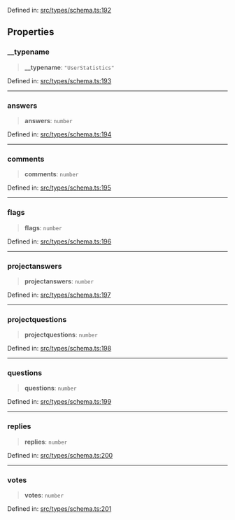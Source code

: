 Defined in: [src/types/schema.ts:192](https://github.com/bhavjitChauhan/khan-api/blob/67d30ab4498111952301bcaddbef9a132bf75105/src/types/schema.ts#L192)

## Properties

### \_\_typename

> **\_\_typename**: `"UserStatistics"`

Defined in: [src/types/schema.ts:193](https://github.com/bhavjitChauhan/khan-api/blob/67d30ab4498111952301bcaddbef9a132bf75105/src/types/schema.ts#L193)

***

### answers

> **answers**: `number`

Defined in: [src/types/schema.ts:194](https://github.com/bhavjitChauhan/khan-api/blob/67d30ab4498111952301bcaddbef9a132bf75105/src/types/schema.ts#L194)

***

### comments

> **comments**: `number`

Defined in: [src/types/schema.ts:195](https://github.com/bhavjitChauhan/khan-api/blob/67d30ab4498111952301bcaddbef9a132bf75105/src/types/schema.ts#L195)

***

### flags

> **flags**: `number`

Defined in: [src/types/schema.ts:196](https://github.com/bhavjitChauhan/khan-api/blob/67d30ab4498111952301bcaddbef9a132bf75105/src/types/schema.ts#L196)

***

### projectanswers

> **projectanswers**: `number`

Defined in: [src/types/schema.ts:197](https://github.com/bhavjitChauhan/khan-api/blob/67d30ab4498111952301bcaddbef9a132bf75105/src/types/schema.ts#L197)

***

### projectquestions

> **projectquestions**: `number`

Defined in: [src/types/schema.ts:198](https://github.com/bhavjitChauhan/khan-api/blob/67d30ab4498111952301bcaddbef9a132bf75105/src/types/schema.ts#L198)

***

### questions

> **questions**: `number`

Defined in: [src/types/schema.ts:199](https://github.com/bhavjitChauhan/khan-api/blob/67d30ab4498111952301bcaddbef9a132bf75105/src/types/schema.ts#L199)

***

### replies

> **replies**: `number`

Defined in: [src/types/schema.ts:200](https://github.com/bhavjitChauhan/khan-api/blob/67d30ab4498111952301bcaddbef9a132bf75105/src/types/schema.ts#L200)

***

### votes

> **votes**: `number`

Defined in: [src/types/schema.ts:201](https://github.com/bhavjitChauhan/khan-api/blob/67d30ab4498111952301bcaddbef9a132bf75105/src/types/schema.ts#L201)
